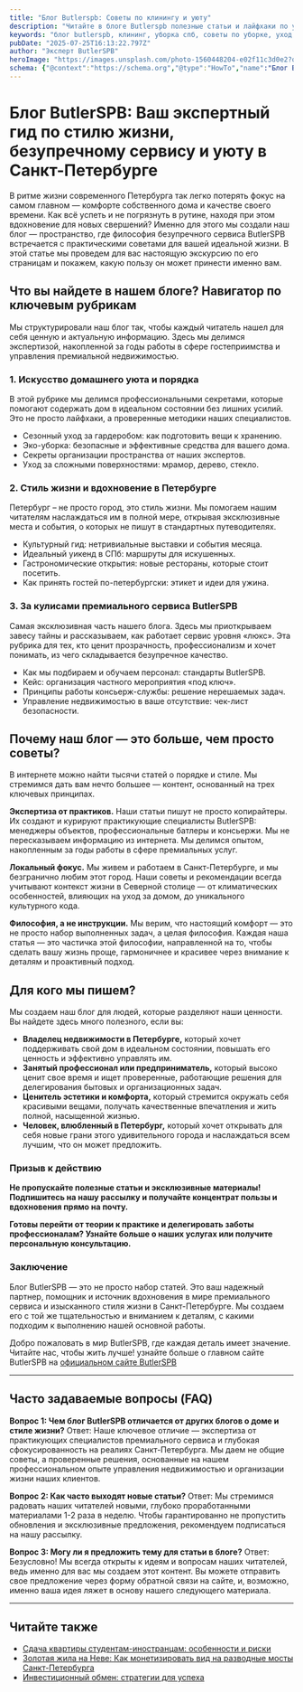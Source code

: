 ```yaml
---
title: "Блог Butlerspb: Советы по клинингу и уюту"
description: "Читайте в блоге Butlerspb полезные статьи и лайфхаки по уборке, уходу за домом и созданию уюта. Профессиональные советы от экспертов клининговой компании."
keywords: "блог butlerspb, клининг, уборка спб, советы по уборке, уход за домом, лайфхаки для дома"
pubDate: "2025-07-25T16:13:22.797Z"
author: "Эксперт ButlerSPB"
heroImage: "https://images.unsplash.com/photo-1560448204-e02f11c3d0e2?q=80&w=2070&auto=format&fit=crop"
schema: {"@context":"https://schema.org","@type":"HowTo","name":"Блог Butlerspb: Советы по клинингу и уюту","description":"Читайте в блоге Butlerspb полезные статьи и лайфхаки по уборке, уходу за домом и созданию уюта. Профессиональные советы от экспертов клининговой компании.","image":{"@type":"ImageObject","url":"https://images.unsplash.com/photo-1560448204-e02f11c3d0e2?q=80&w=2070&auto=format&fit=crop"},"aggregateRating":{"@type":"AggregateRating","ratingValue":"5.0","reviewCount":619,"bestRating":"5","worstRating":"1"},"publisher":{"@type":"Organization","name":"Блог ButlerSPB","logo":{"@type":"ImageObject","url":"https://butlerspb-blog.netlify.app/favicon.ico"}},"mainEntityOfPage":{"@type":"WebPage","@id":"https://butlerspb-blog.netlify.app/blog/blog-butlerspb/"}}
---
```

# Блог ButlerSPB: Ваш экспертный гид по стилю жизни, безупречному сервису и уюту в Санкт-Петербурге

В ритме жизни современного Петербурга так легко потерять фокус на самом главном — комфорте собственного дома и качестве своего времени. Как всё успеть и не погрязнуть в рутине, находя при этом вдохновение для новых свершений? Именно для этого мы создали наш блог — пространство, где философия безупречного сервиса ButlerSPB встречается с практическими советами для вашей идеальной жизни. В этой статье мы проведем для вас настоящую экскурсию по его страницам и покажем, какую пользу он может принести именно вам.

## Что вы найдете в нашем блоге? Навигатор по ключевым рубрикам

Мы структурировали наш блог так, чтобы каждый читатель нашел для себя ценную и актуальную информацию. Здесь мы делимся экспертизой, накопленной за годы работы в сфере гостеприимства и управления премиальной недвижимостью.

### 1. Искусство домашнего уюта и порядка

В этой рубрике мы делимся профессиональными секретами, которые помогают содержать дом в идеальном состоянии без лишних усилий. Это не просто лайфхаки, а проверенные методики наших специалистов.

*   Сезонный уход за гардеробом: как подготовить вещи к хранению.
*   Эко-уборка: безопасные и эффективные средства для вашего дома.
*   Секреты организации пространства от наших экспертов.
*   Уход за сложными поверхностями: мрамор, дерево, стекло.

### 2. Стиль жизни и вдохновение в Петербурге

Петербург – не просто город, это стиль жизни. Мы помогаем нашим читателям наслаждаться им в полной мере, открывая эксклюзивные места и события, о которых не пишут в стандартных путеводителях.

*   Культурный гид: нетривиальные выставки и события месяца.
*   Идеальный уикенд в СПб: маршруты для искушенных.
*   Гастрономические открытия: новые рестораны, которые стоит посетить.
*   Как принять гостей по-петербургски: этикет и идеи для ужина.

### 3. За кулисами премиального сервиса ButlerSPB

Самая эксклюзивная часть нашего блога. Здесь мы приоткрываем завесу тайны и рассказываем, как работает сервис уровня «люкс». Эта рубрика для тех, кто ценит прозрачность, профессионализм и хочет понимать, из чего складывается безупречное качество.

*   Как мы подбираем и обучаем персонал: стандарты ButlerSPB.
*   Кейс: организация частного мероприятия «под ключ».
*   Принципы работы консьерж-службы: решение нерешаемых задач.
*   Управление недвижимостью в ваше отсутствие: чек-лист безопасности.

## Почему наш блог — это больше, чем просто советы?

В интернете можно найти тысячи статей о порядке и стиле. Мы стремимся дать вам нечто большее — контент, основанный на трех ключевых принципах.

**Экспертиза от практиков.** Наши статьи пишут не просто копирайтеры. Их создают и курируют практикующие специалисты ButlerSPB: менеджеры объектов, профессиональные батлеры и консьержи. Мы не пересказываем информацию из интернета. Мы делимся опытом, накопленным за годы работы в сфере премиальных услуг.

**Локальный фокус.** Мы живем и работаем в Санкт-Петербурге, и мы безгранично любим этот город. Наши советы и рекомендации всегда учитывают контекст жизни в Северной столице — от климатических особенностей, влияющих на уход за домом, до уникального культурного кода.

**Философия, а не инструкции.** Мы верим, что настоящий комфорт — это не просто набор выполненных задач, а целая философия. Каждая наша статья — это частичка этой философии, направленной на то, чтобы сделать вашу жизнь проще, гармоничнее и красивее через внимание к деталям и проактивный подход.

## Для кого мы пишем?

Мы создаем наш блог для людей, которые разделяют наши ценности. Вы найдете здесь много полезного, если вы:

*   **Владелец недвижимости в Петербурге,** который хочет поддерживать свой дом в идеальном состоянии, повышать его ценность и эффективно управлять им.
*   **Занятый профессионал или предприниматель,** который высоко ценит свое время и ищет проверенные, работающие решения для делегирования бытовых и организационных задач.
*   **Ценитель эстетики и комфорта,** который стремится окружать себя красивыми вещами, получать качественные впечатления и жить полной, насыщенной жизнью.
*   **Человек, влюбленный в Петербург,** который хочет открывать для себя новые грани этого удивительного города и наслаждаться всем лучшим, что он может предложить.

### Призыв к действию

**Не пропускайте полезные статьи и эксклюзивные материалы! Подпишитесь на нашу рассылку и получайте концентрат пользы и вдохновения прямо на почту.**

**Готовы перейти от теории к практике и делегировать заботы профессионалам? Узнайте больше о наших услугах или получите персональную консультацию.**

### Заключение

Блог ButlerSPB — это не просто набор статей. Это ваш надежный партнер, помощник и источник вдохновения в мире премиального сервиса и изысканного стиля жизни в Санкт-Петербурге. Мы создаем его с той же тщательностью и вниманием к деталям, с какими подходим к выполнению нашей основной работы.

Добро пожаловать в мир ButlerSPB, где каждая деталь имеет значение. Читайте нас, чтобы жить лучше! узнайте больше о главном сайте ButlerSPB на <a href="https://butlerspb.ru" target="_blank" rel="nofollow">официальном сайте ButlerSPB</a>

---

## Часто задаваемые вопросы (FAQ)

**Вопрос 1: Чем блог ButlerSPB отличается от других блогов о доме и стиле жизни?**
Ответ: Наше ключевое отличие — экспертиза от практикующих специалистов премиального сервиса и глубокая сфокусированность на реалиях Санкт-Петербурга. Мы даем не общие советы, а проверенные решения, основанные на нашем профессиональном опыте управления недвижимостью и организации жизни наших клиентов.

**Вопрос 2: Как часто выходят новые статьи?**
Ответ: Мы стремимся радовать наших читателей новыми, глубоко проработанными материалами 1-2 раза в неделю. Чтобы гарантированно не пропустить обновления и эксклюзивные предложения, рекомендуем подписаться на нашу рассылку.

**Вопрос 3: Могу ли я предложить тему для статьи в блоге?**
Ответ: Безусловно! Мы всегда открыты к идеям и вопросам наших читателей, ведь именно для вас мы создаем этот контент. Вы можете отправить свое предложение через форму обратной связи на сайте, и, возможно, именно ваша идея ляжет в основу нашего следующего материала.

---

## Читайте также

*   [Сдача квартиры студентам-иностранцам: особенности и риски](/blog/sdacha-kvartiry-studentam-inostrancam-osobennosti-i-riski/)
*   [Золотая жила на Неве: Как монетизировать вид на разводные мосты Санкт-Петербурга](/blog/monetizaciya-vida-na-razvodnye-mosty-v-sankt-peterburge/)
*   [Инвестиционный обмен: стратегии для успеха](/blog/investicii-obmen/)

